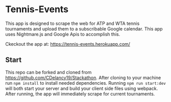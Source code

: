 # Tennis-Events

This app is designed to scrape the web for ATP and WTA tennis tournaments and upload them to a subscribable Google calendar. This app uses Nightmare.js and Google Apis to accomplish this.

Ckeckout the app at: https://tennis-events.herokuapp.com/

## Start

This repo can be forked and cloned from https://github.com/CDelancy19/Stackathon.
After cloning to your machine run `npm install` to install needed dependencies.
Running `npm run start:dev` will both start your server and build your client side files using webpack. After running, the app will immediately scrape for current tournaments.
